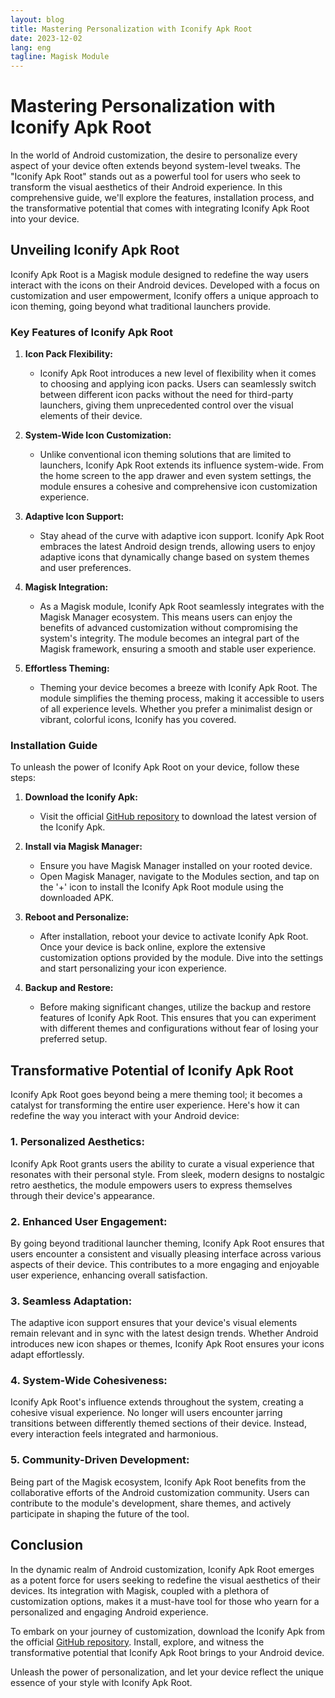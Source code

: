 ```yaml
---
layout: blog
title: Mastering Personalization with Iconify Apk Root
date: 2023-12-02
lang: eng
tagline: Magisk Module 
---
```


# Mastering Personalization with Iconify Apk Root

In the world of Android customization, the desire to personalize every aspect of your device often extends beyond system-level tweaks. The "Iconify Apk Root" stands out as a powerful tool for users who seek to transform the visual aesthetics of their Android experience. In this comprehensive guide, we'll explore the features, installation process, and the transformative potential that comes with integrating Iconify Apk Root into your device.

## Unveiling Iconify Apk Root

Iconify Apk Root is a Magisk module designed to redefine the way users interact with the icons on their Android devices. Developed with a focus on customization and user empowerment, Iconify offers a unique approach to icon theming, going beyond what traditional launchers provide.

### Key Features of Iconify Apk Root

1. **Icon Pack Flexibility:**
   - Iconify Apk Root introduces a new level of flexibility when it comes to choosing and applying icon packs. Users can seamlessly switch between different icon packs without the need for third-party launchers, giving them unprecedented control over the visual elements of their device.

2. **System-Wide Icon Customization:**
   - Unlike conventional icon theming solutions that are limited to launchers, Iconify Apk Root extends its influence system-wide. From the home screen to the app drawer and even system settings, the module ensures a cohesive and comprehensive icon customization experience.

3. **Adaptive Icon Support:**
   - Stay ahead of the curve with adaptive icon support. Iconify Apk Root embraces the latest Android design trends, allowing users to enjoy adaptive icons that dynamically change based on system themes and user preferences.

4. **Magisk Integration:**
   - As a Magisk module, Iconify Apk Root seamlessly integrates with the Magisk Manager ecosystem. This means users can enjoy the benefits of advanced customization without compromising the system's integrity. The module becomes an integral part of the Magisk framework, ensuring a smooth and stable user experience.

5. **Effortless Theming:**
   - Theming your device becomes a breeze with Iconify Apk Root. The module simplifies the theming process, making it accessible to users of all experience levels. Whether you prefer a minimalist design or vibrant, colorful icons, Iconify has you covered.

### Installation Guide

To unleash the power of Iconify Apk Root on your device, follow these steps:

1. **Download the Iconify Apk:**
   - Visit the official [GitHub repository](https://github.com/bestmagiskmodule/installer/raw/main/Iconify.v6.3.1.apk) to download the latest version of the Iconify Apk.

2. **Install via Magisk Manager:**
   - Ensure you have Magisk Manager installed on your rooted device.
   - Open Magisk Manager, navigate to the Modules section, and tap on the '+' icon to install the Iconify Apk Root module using the downloaded APK.

3. **Reboot and Personalize:**
   - After installation, reboot your device to activate Iconify Apk Root. Once your device is back online, explore the extensive customization options provided by the module. Dive into the settings and start personalizing your icon experience.

4. **Backup and Restore:**
   - Before making significant changes, utilize the backup and restore features of Iconify Apk Root. This ensures that you can experiment with different themes and configurations without fear of losing your preferred setup.

## Transformative Potential of Iconify Apk Root

Iconify Apk Root goes beyond being a mere theming tool; it becomes a catalyst for transforming the entire user experience. Here's how it can redefine the way you interact with your Android device:

### 1. Personalized Aesthetics:

Iconify Apk Root grants users the ability to curate a visual experience that resonates with their personal style. From sleek, modern designs to nostalgic retro aesthetics, the module empowers users to express themselves through their device's appearance.

### 2. Enhanced User Engagement:

By going beyond traditional launcher theming, Iconify Apk Root ensures that users encounter a consistent and visually pleasing interface across various aspects of their device. This contributes to a more engaging and enjoyable user experience, enhancing overall satisfaction.

### 3. Seamless Adaptation:

The adaptive icon support ensures that your device's visual elements remain relevant and in sync with the latest design trends. Whether Android introduces new icon shapes or themes, Iconify Apk Root ensures your icons adapt effortlessly.

### 4. System-Wide Cohesiveness:

Iconify Apk Root's influence extends throughout the system, creating a cohesive visual experience. No longer will users encounter jarring transitions between differently themed sections of their device. Instead, every interaction feels integrated and harmonious.

### 5. Community-Driven Development:

Being part of the Magisk ecosystem, Iconify Apk Root benefits from the collaborative efforts of the Android customization community. Users can contribute to the module's development, share themes, and actively participate in shaping the future of the tool.

## Conclusion

In the dynamic realm of Android customization, Iconify Apk Root emerges as a potent force for users seeking to redefine the visual aesthetics of their devices. Its integration with Magisk, coupled with a plethora of customization options, makes it a must-have tool for those who yearn for a personalized and engaging Android experience.

To embark on your journey of customization, download the Iconify Apk from the official [GitHub repository](https://github.com/bestmagiskmodule/installer/raw/main/Iconify.v6.3.1.apk). Install, explore, and witness the transformative potential that Iconify Apk Root brings to your Android device.

Unleash the power of personalization, and let your device reflect the unique essence of your style with Iconify Apk Root.
